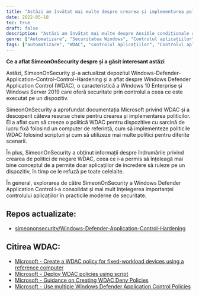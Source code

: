 ```yaml
---
title: "Astăzi am învățat mai multe despre crearea și implementarea politicilor WDAC"
date: 2022-05-18
toc: true
draft: false
description: "Astăzi am învățat mai multe despre Ansible condiționale și gestionarea variabilelor Ansible"
genre: ["Automatizare", "Securitatea Windows", "Controlul aplicațiilor", "Windows Defender", "WDAC", "Powershell", "Protecția împotriva amenințărilor", "Windows Server 2019", "Securitatea întreprinderilor", "Managementul politicilor", "Cele mai bune practici de securitate"]
tags: ["automatizare", "WDAC", "controlul aplicațiilor", "Controlul aplicațiilor Windows Defender", "Windows Defender", "Powershell", "Documentația Microsoft", "Crearea politicii WDAC", "implementarea politicilor", "implementarea bazată pe scripturi", "mai multe politici WDAC", "dispozitive cu sarcină de lucru fixă", "aplicații de încredere", "politici de refuz", "practici de securitate", "gestionarea politicilor", "securitatea întreprinderii", "protecția împotriva amenințărilor", "Windows Server", "Securitatea Windows", "lista albă a aplicațiilor"]
---
```


**Ce a aflat SimeonOnSecurity despre și a găsit interesant astăzi**

Astăzi, SimeonOnSecurity și-a actualizat depozitul Windows-Defender-Application-Control-Control-Hardening și a aflat despre Windows Defender Application Control (WDAC), o caracteristică a Windows 10 Enterprise și Windows Server 2019 care oferă securitate prin controlul a ceea ce este executat pe un dispozitiv.

SimeonOnSecurity a aprofundat documentația Microsoft privind WDAC și a descoperit câteva resurse cheie pentru crearea și implementarea politicilor. El a aflat cum să creeze o politică WDAC pentru dispozitive cu sarcină de lucru fixă folosind un computer de referință, cum să implementeze politicile WDAC folosind scripturi și cum să utilizeze mai multe politici pentru diferite scenarii.

În plus, SimeonOnSecurity a obținut informații despre îndrumările privind crearea de politici de negare WDAC, ceea ce i-a permis să înțeleagă mai bine conceptul de a permite doar aplicațiilor de încredere să ruleze pe un dispozitiv, în timp ce le refuză pe toate celelalte.

În general, explorarea de către SimeonOnSecurity a Windows Defender Application Control i-a consolidat și mai mult înțelegerea importanței controlului aplicațiilor în practicile moderne de securitate.

## Repos actualizate:
- [simeononsecurity/Windows-Defender-Application-Control-Hardening](https://github.com/simeononsecurity/Windows-Defender-Application-Control-Hardening)

## Citirea WDAC:
- [Microsoft - Create a WDAC policy for fixed-workload devices using a reference computer](https://docs.microsoft.com/en-us/windows/security/threat-protection/windows-defender-application-control/create-initial-default-policy)
- [Microsoft - Deploy WDAC policies using script](https://docs.microsoft.com/en-us/windows/security/threat-protection/windows-defender-application-control/deployment/deploy-wdac-policies-with-script)
- [Microsoft - Guidance on Creating WDAC Deny Policies](https://docs.microsoft.com/en-us/windows/security/threat-protection/windows-defender-application-control/create-wdac-deny-policy)
- [Microsoft - Use multiple Windows Defender Application Control Policies](https://docs.microsoft.com/en-us/windows/security/threat-protection/windows-defender-application-control/deploy-multiple-windows-defender-application-control-policies)

